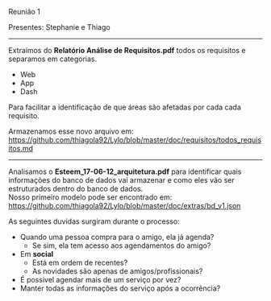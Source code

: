 Reunião 1

Presentes: Stephanie e Thiago

---

Extraímos do **Relatório Análise de Requisitos.pdf** todos os requisitos e separamos em categorias.
* Web
* App
* Dash

Para facilitar a identificação de que áreas são afetadas por cada cada requisito.

Armazenamos esse novo arquivo em: https://github.com/thiagola92/Lylo/blob/master/doc/requisitos/todos_requisitos.md

---

Analisamos o **Esteem_17-06-12_arquitetura.pdf** para identificar quais informações do banco de dados vai armazenar e como eles vão ser estruturados dentro do banco de dados.    
Nosso primeiro modelo pode ser encontrado em: https://github.com/thiagola92/Lylo/blob/master/doc/extras/bd_v1.json

As seguintes duvidas surgiram durante o processo:
* Quando uma pessoa compra para o amigo, ela já agenda?
  * Se sim, ela tem acesso aos agendamentos do amigo?
* Em **social**
  * Está em ordem de recentes?
  * As novidades são apenas de amigos/profissionais?
* É possivel agendar mais de um serviço por vez?
* Manter todas as informações do serviço após a ocorrência?
